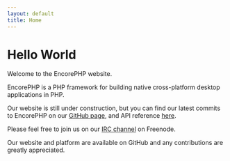 ```yaml
---
layout: default
title: Home
---
```


# Hello World
Welcome to the EncorePHP website.

EncorePHP is a PHP framework for building native cross-platform desktop applications in PHP.

Our website is still under construction, but you can find our latest commits to EncorePHP on our [GitHub page](http://github.com/encorephp), and API reference [here](/api).

Please feel free to join us on our [IRC channel](/irc) on Freenode.

Our website and platform are available on GitHub and any contributions are greatly appreciated.
